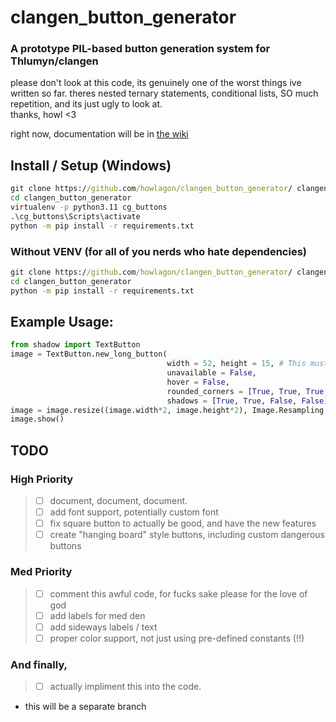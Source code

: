 # clangen_button_generator
### A prototype PIL-based button generation system for Thlumyn/clangen
  
please don't look at this code, its genuinely one of the worst things ive written so far. theres nested ternary statements, conditional lists, SO much repetition, and its just ugly to look at.  
thanks, howl <3

right now, documentation will be in [the wiki](https://github.com/howlagon/clangen_button_generator/wiki/)

## Install / Setup (Windows)
```bat
git clone https://github.com/howlagon/clangen_button_generator/ clangen_button_generator
cd clangen_button_generator
virtualenv -p python3.11 cg_buttons
.\cg_buttons\Scripts\activate
python -m pip install -r requirements.txt
```
### Without VENV (for all of you nerds who hate dependencies)
```bat
git clone https://github.com/howlagon/clangen_button_generator/ clangen_button_generator
cd clangen_button_generator
python -m pip install -r requirements.txt
```

## Example Usage:
```py
from shadow import TextButton
image = TextButton.new_long_button(
                                   width = 52, height = 15, # This must be half of the final product, *subject to change
                                   unavailable = False,
                                   hover = False,
                                   rounded_corners = [True, True, True, True],
                                   shadows = [True, True, False, False])
image = image.resize((image.width*2, image.height*2), Image.Resampling.NEAREST)
image.show()
```

## TODO
### High Priority
> - [ ] document, document, document. 
> - [ ] add font support, potentially custom font
> - [ ] fix square button to actually be good, and have the new features
> - [ ] create "hanging board" style buttons, including custom dangerous buttons
### Med Priority
> - [ ] comment this awful code, for fucks sake please for the love of god
> - [ ] add labels for med den
> - [ ] add sideways labels / text
> - [ ] proper color support, not just using pre-defined constants (!!)

### And finally,
> - [ ] actually impliment this into the code. 
  - this will be a separate branch
